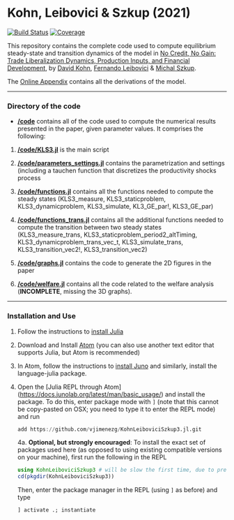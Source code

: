 # Kohn, Leibovici & Szkup (2021)

[![Build Status](https://travis-ci.com/vjimenezg/KohnLeiboviciSzkup3.jl.svg?branch=master)](https://travis-ci.com/vjimenezg/KohnLeiboviciSzkup3.jl)
[![Coverage](https://codecov.io/gh/vjimenezg/KohnLeiboviciSzkup3.jl/branch/master/graph/badge.svg)](https://codecov.io/gh/vjimenezg/KohnLeiboviciSzkup3.jl)

This repository contains the complete code used to compute equilibrium steady-state and transition dynamics of the model in [No Credit, No Gain: Trade Liberalization Dynamics, Production Inputs, and Financial Development](https://drive.google.com/file/d/1oDM3Ru-gkF8I4HTdgxnBAiA2BNXvwDfG/view?usp=sharing), by [David Kohn](https://sites.google.com/site/davidkohn16/home), [Fernando Leibovici](https://www.fernandoleibovici.com/) & [Michal Szkup](https://sites.google.com/view/michal-szkup).


The [Online Appendix](https://docs.google.com/viewer?a=v&pid=sites&srcid=ZGVmYXVsdGRvbWFpbnxkYXZpZGtvaG4xNnxneDo3OTBlOTc0ZTExM2VhZTc5) contains all the derivations of the model.


---
### Directory of the code

* **[/code](/code)** contains all of the code used to compute the numerical results presented in the paper, given parameter values. It comprises the following:

1. **[/code/KLS3.jl](/code/KLS3.jl)** is the main script

2. **[/code/parameters_settings.jl](/code/parameters_settings.jl)** contains the parametrization and settings (including a tauchen function that discretizes the productivity shocks process

3. **[/code/functions.jl](/code/functions.jl)** contains all the functions needed to compute the steady states (KLS3_measure, KLS3_staticproblem, KLS3_dynamicproblem, KLS3_simulate, KL3_GE_par!, KLS3_GE_par)

4. **[/code/functions_trans.jl](/code/functions_trans.jl)** contains all the additional functions needed to compute the transition between two steady states (KLS3_measure_trans, KLS3_staticproblem_period2_altTiming, KLS3_dynamicproblem_trans_vec_t, KLS3_simulate_trans, KLS3_transition_vec2!, KLS3_transition_vec2)

5. **[/code/graphs.jl](/code/graphs.jl)** contains the code to generate the 2D figures in the paper

6. **[/code/welfare.jl](/code/welfare.jl)** contains all the code related to the welfare analysis (**INCOMPLETE**, missing the 3D graphs).


---
### Installation and Use

1. Follow the instructions to [install Julia](https://docs.junolab.org/latest/man/installation/#.-Install-Julia)

2. Download and Install [Atom](https://atom.io/) (you can also use another text editor that supports Julia, but Atom is recommended)

3. In Atom, follow the instructions to [install Juno](https://docs.junolab.org/latest/man/installation/#.-Install-Juno) and similarly, install the language-julia package.

4. Open the [Julia REPL through Atom] (https://docs.junolab.org/latest/man/basic_usage/) and install the package. To do this, enter package mode with `]` (note that this cannot be copy-pasted on OSX; you need to type it to enter the REPL mode) and run

    ```julia
    add https://github.com/vjimenezg/KohnLeiboviciSzkup3.jl.git
    ```

   4a. **Optional, but strongly encouraged**: To install the exact set of packages used here (as opposed to using existing compatible versions on your machine), first run the following in the REPL

      ```julia
      using KohnLeiboviciSzkup3 # will be slow the first time, due to precompilation
      cd(pkgdir(KohnLeiboviciSzkup3))
      ```
      Then, enter the package manager in the REPL (using `]` as before) and type
      ```julia
      ] activate .; instantiate
      ```
      

